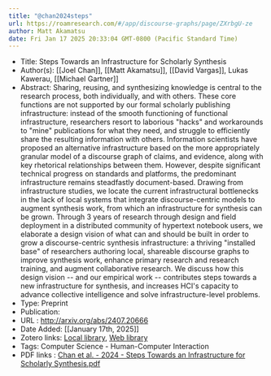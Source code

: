 ```yaml
---
title: "@chan2024steps"
url: https://roamresearch.com/#/app/discourse-graphs/page/ZXrbgU-ze
author: Matt Akamatsu
date: Fri Jan 17 2025 20:33:04 GMT-0800 (Pacific Standard Time)
---
```


- Title: Steps Towards an Infrastructure for Scholarly Synthesis
- Author(s): [[Joel Chan]], [[Matt Akamatsu]], [[David Vargas]], Lukas Kawerau, [[Michael Gartner]]
- Abstract: Sharing, reusing, and synthesizing knowledge is central to the research process, both individually, and with others. These core functions are not supported by our formal scholarly publishing infrastructure: instead of the smooth functioning of functional infrastructure, researchers resort to laborious "hacks" and workarounds to "mine" publications for what they need, and struggle to efficiently share the resulting information with others. Information scientists have proposed an alternative infrastructure based on the more appropriately granular model of a discourse graph of claims, and evidence, along with key rhetorical relationships between them. However, despite significant technical progress on standards and platforms, the predominant infrastructure remains steadfastly document-based. Drawing from infrastructure studies, we locate the current infrastructural bottlenecks in the lack of local systems that integrate discourse-centric models to augment synthesis work, from which an infrastructure for synthesis can be grown. Through 3 years of research through design and field deployment in a distributed community of hypertext notebook users, we elaborate a design vision of what can and should be built in order to grow a discourse-centric synthesis infrastructure: a thriving "installed base" of researchers authoring local, shareable discourse graphs to improve synthesis work, enhance primary research and research training, and augment collaborative research. We discuss how this design vision -- and our empirical work -- contributes steps towards a new infrastructure for synthesis, and increases HCI's capacity to advance collective intelligence and solve infrastructure-level problems.
- Type: Preprint
- Publication:
- URL : http://arxiv.org/abs/2407.20666
- Date Added: [[January 17th, 2025]]
- Zotero links: [Local library](zotero://select/groups/5830790/items/DABGER9F), [Web library](https://www.zotero.org/groups/5830790/items/DABGER9F)
- Tags: Computer Science - Human-Computer Interaction
- PDF links : [Chan et al. - 2024 - Steps Towards an Infrastructure for Scholarly Synthesis.pdf](zotero://open-pdf/groups/5830790/items/6RYNQCFV)
